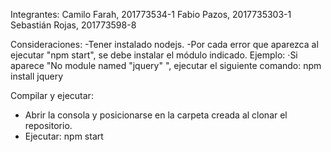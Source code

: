 Integrantes:
Camilo Farah, 201773534-1
Fabio Pazos, 2017735303-1
Sebastián Rojas, 201773598-8

Consideraciones:
-Tener instalado nodejs.
-Por cada error que aparezca al ejecutar "npm start", se debe instalar el módulo indicado. Ejemplo:
	·Si aparece "No module named "jquery" ", ejecutar el siguiente comando:
	npm install jquery

Compilar y ejecutar:
- Abrir la consola y posicionarse en la carpeta creada al clonar el repositorio.
- Ejecutar: npm start
